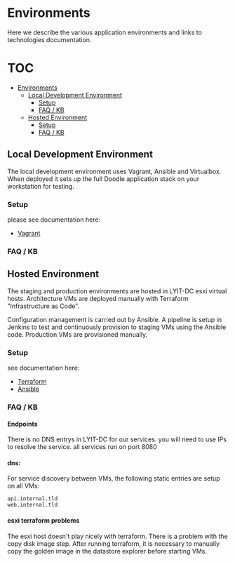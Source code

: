 # Environments

Here we describe the various application environments and links to technologies documentation.


# TOC

- [Environments](#environments)
  - [Local Development Environment](#local-development-environment)
    - [Setup](#setup)
    - [FAQ / KB](#faq--kb)
  - [Hosted Environment](#hosted-environment)
    - [Setup](#setup-1)
    - [FAQ / KB](#faq--kb-1)

## Local Development Environment

The local development environment uses Vagrant, Ansible and Virtualbox. When deployed it sets up the full Doodle application stack on your workstation for testing.

### Setup

please see documentation here:
- [Vagrant](../src/infra/vagrant/README.md)

### FAQ / KB

## Hosted Environment

The staging and production environments are hosted in LYIT-DC esxi virtual hosts. Architecture VMs are deployed manually with Terraform "Infrastructure as Code".

Configuration management is carried out by Ansible. A pipeline is setup in Jenkins to test and continuously provision to staging VMs using the Ansible code. Production VMs are provisioned manually.  

### Setup

see documentation here:

- [Terraform](../src/infra/terraform/README.md)
- [Ansible](../src/infra/ansible/README.md)

### FAQ / KB

#### Endpoints

There is no DNS entrys in LYIT-DC for our services. you will need to use IPs to resolve the service. all services run on port 8080

#### dns:

For service discovery between VMs, the following static entries are setup on all VMs:

```
api.internal.tld
web.internal.tld
```
#### esxi terraform problems

The esxi host doesn't play nicely with terraform. There is a problem with the copy disk image step. After running terraform, it is necessary to manually copy the golden image in the datastore explorer before starting VMs.
